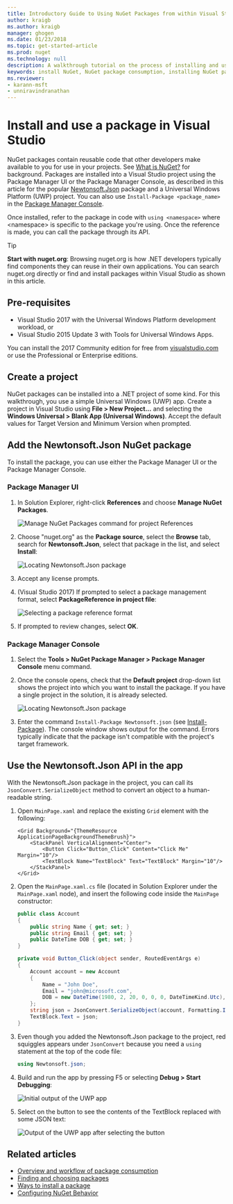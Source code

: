 ```yaml
---
title: Introductory Guide to Using NuGet Packages from within Visual Studio | Microsoft Docs
author: kraigb
ms.author: kraigb
manager: ghogen
ms.date: 01/23/2018
ms.topic: get-started-article
ms.prod: nuget
ms.technology: null
description: A walkthrough tutorial on the process of installing and using a NuGet package in a Visual Studio project.
keywords: install NuGet, NuGet package consumption, installing NuGet packages, NuGet package references, using NuGet packages
ms.reviewer:
- karann-msft
- unniravindranathan
---
```


# Install and use a package in Visual Studio

NuGet packages contain reusable code that other developers make available to you for use in your projects. See [What is NuGet?](../What-is-NuGet.md) for background. Packages are installed into a Visual Studio project using the Package Manager UI or the Package Manager Console, as described in this article for the popular [Newtonsoft.Json](https://www.nuget.org/packages/Newtonsoft.Json/) package and a Universal Windows Platform (UWP) project. You can also use `Install-Package <package_name>` in the [Package Manager Console](../tools/package-manager-console.md).

Once installed, refer to the package in code with `using <namespace>` where \<namespace\> is specific to the package you're using. Once the reference is made, you can call the package through its API.

> [!Tip]
> **Start with nuget.org**: Browsing nuget.org is how .NET developers typically find components they can reuse in their own applications. You can search nuget.org directly or find and install packages within Visual Studio as shown in this article.

## Pre-requisites

- Visual Studio 2017 with the Universal Windows Platform development workload, or
- Visual Studio 2015 Update 3 with Tools for Universal Windows Apps.

You can install the 2017 Community edition for free from [visualstudio.com](https://www.visualstudio.com/) or use the Professional or Enterprise editions.

## Create a project

NuGet packages can be installed into a .NET project of some kind. For this walkthrough, you use a simple Universal Windows (UWP) app. Create a project in Visual Studio using **File > New Project...** and selecting the **Windows Universal > Blank App (Universal Windows)**. Accept the default values for Target Version and Minimum Version when prompted.

## Add the Newtonsoft.Json NuGet package

To install the package, you can use either the Package Manager UI or the Package Manager Console.

### Package Manager UI

1. In Solution Explorer, right-click **References** and choose **Manage NuGet Packages**.

    ![Manage NuGet Packages command for project References](media/QS_Use-02-ManageNuGetPackages.png)

1. Choose "nuget.org" as the **Package source**, select the **Browse** tab, search for **Newtonsoft.Json**, select that package in the list, and select **Install**:

    ![Locating Newtonsoft.Json package](media/QS_Use-03-NewtonsoftJson.png)

1. Accept any license prompts.

1. (Visual Studio 2017) If prompted to select a package management format, select **PackageReference in project file**:

    ![Selecting a package reference format](media/QS_Use-03b-SelectFormat.png)

1. If prompted to review changes, select **OK**.

### Package Manager Console

1. Select the **Tools > NuGet Package Manager > Package Manager Console** menu command.

1. Once the console opens, check that the **Default project** drop-down list shows the project into which you want to install the package. If you have a single project in the solution, it is already selected.

    ![Locating Newtonsoft.Json package](media/QS_Use-08-Console1.png)

1. Enter the command `Install-Package Newtonsoft.json` (see [Install-Package](../tools/ps-ref-install-package.md)). The console window shows output for the command. Errors typically indicate that the package isn't compatible with the project's target framework.

## Use the Newtonsoft.Json API in the app

With the Newtonsoft.Json package in the project, you can call its `JsonConvert.SerializeObject` method to convert an object to a human-readable string.

1. Open `MainPage.xaml` and replace the existing `Grid` element with the following:

    ```xaml
    <Grid Background="{ThemeResource ApplicationPageBackgroundThemeBrush}">
        <StackPanel VerticalAlignment="Center">
            <Button Click="Button_Click" Content="Click Me" Margin="10"/>
            <TextBlock Name="TextBlock" Text="TextBlock" Margin="10"/>
        </StackPanel>
    </Grid>
    ```

1. Open the `MainPage.xaml.cs` file (located in Solution Explorer under the `MainPage.xaml` node), and insert the following code inside the `MainPage` constructor:

    ```cs
    public class Account
    {
        public string Name { get; set; }
        public string Email { get; set; }
        public DateTime DOB { get; set; }
    }

    private void Button_Click(object sender, RoutedEventArgs e)
    {
        Account account = new Account
        {
            Name = "John Doe",
            Email = "john@microsoft.com",
            DOB = new DateTime(1980, 2, 20, 0, 0, 0, DateTimeKind.Utc),
        };
        string json = JsonConvert.SerializeObject(account, Formatting.Indented);
        TextBlock.Text = json;
    }
    ```

1. Even though you added the Newtonsoft.Json package to the project, red squiggles appears under `JsonConvert` because you need a `using` statement at the top of the code file:

    ```cs
    using Newtonsoft.json;
    ```

1. Build and run the app by pressing F5 or selecting **Debug > Start Debugging**:

    ![Initial output of the UWP app](media/QS_Use-06-AppStart.png)

1. Select on the button to see the contents of the TextBlock replaced with some JSON text:

    ![Output of the UWP app after selecting the button](media/QS_Use-07-AppEnd.png)

## Related articles

- [Overview and workflow of package consumption](../consume-packages/overview-and-workflow.md)
- [Finding and choosing packages](../consume-packages/finding-and-choosing-packages.md)
- [Ways to install a package](../consume-packages/ways-to-install-a-package.md)
- [Configuring NuGet Behavior](../consume-packages/configuring-nuget-behavior.md)
